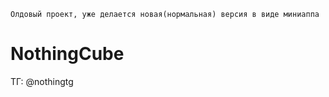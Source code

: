 ```
Олдовый проект, уже делается новая(нормальная) версия в виде миниаппа
```

# NothingCube
ТГ: @nothingtg
